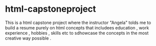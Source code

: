# html-capstoneproject
This is a html capstone project where the instructor "Angela" tolds me to build a resume purely on html concepts that includees education , work experience , hobbies , skills etc  to sdhowcase the concepts in the most creative way possible .
